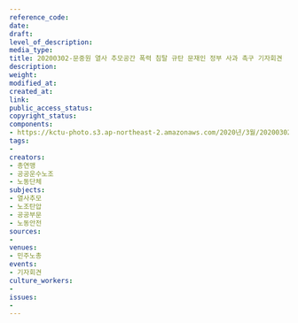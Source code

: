 ```yaml
---
reference_code: 
date: 
draft: 
level_of_description: 
media_type: 
title: 20200302-문중원 열사 추모공간 폭력 침탈 규탄 문재인 정부 사과 촉구 기자회견
description: 
weight: 
modified_at: 
created_at: 
link: 
public_access_status: 
copyright_status: 
components:
- https://kctu-photo.s3.ap-northeast-2.amazonaws.com/2020년/3월/20200302-문중원+열사+추모공간+폭력+침탈+규탄+문재인+정부+사과+촉구+기자회견/_CTU2210.jpg
tags:
- 
creators:
- 총연맹
- 공공운수노조
- 노동단체
subjects:
- 열사추모
- 노조탄압
- 공공부문
- 노동안전
sources:
- 
venues:
- 민주노총
events:
- 기자회견
culture_workers:
- 
issues:
- 
---
```

